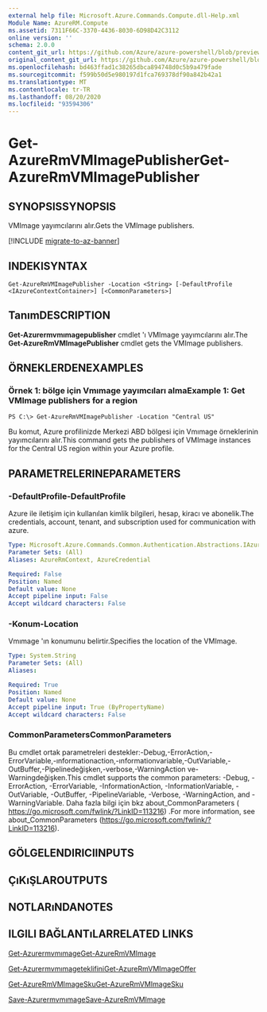 ```yaml
---
external help file: Microsoft.Azure.Commands.Compute.dll-Help.xml
Module Name: AzureRM.Compute
ms.assetid: 7311F66C-3370-4436-8030-6D98D42C3112
online version: ''
schema: 2.0.0
content_git_url: https://github.com/Azure/azure-powershell/blob/preview/src/ResourceManager/Compute/Stack/Commands.Compute/help/Get-AzureRmVMImagePublisher.md
original_content_git_url: https://github.com/Azure/azure-powershell/blob/preview/src/ResourceManager/Compute/Stack/Commands.Compute/help/Get-AzureRmVMImagePublisher.md
ms.openlocfilehash: bd463ffad1c38265dbca894748d0c5b9a479fade
ms.sourcegitcommit: f599b50d5e980197d1fca769378df90a842b42a1
ms.translationtype: MT
ms.contentlocale: tr-TR
ms.lasthandoff: 08/20/2020
ms.locfileid: "93594306"
---
```

# <span data-ttu-id="2fa7f-101">Get-AzureRmVMImagePublisher</span><span class="sxs-lookup"><span data-stu-id="2fa7f-101">Get-AzureRmVMImagePublisher</span></span>

## <span data-ttu-id="2fa7f-102">SYNOPSIS</span><span class="sxs-lookup"><span data-stu-id="2fa7f-102">SYNOPSIS</span></span>
<span data-ttu-id="2fa7f-103">VMImage yayımcılarını alır.</span><span class="sxs-lookup"><span data-stu-id="2fa7f-103">Gets the VMImage publishers.</span></span>

[!INCLUDE [migrate-to-az-banner](../../includes/migrate-to-az-banner.md)]

## <span data-ttu-id="2fa7f-104">INDEKI</span><span class="sxs-lookup"><span data-stu-id="2fa7f-104">SYNTAX</span></span>

```
Get-AzureRmVMImagePublisher -Location <String> [-DefaultProfile <IAzureContextContainer>] [<CommonParameters>]
```

## <span data-ttu-id="2fa7f-105">Tanım</span><span class="sxs-lookup"><span data-stu-id="2fa7f-105">DESCRIPTION</span></span>
<span data-ttu-id="2fa7f-106">**Get-Azurermvmımagepublisher** cmdlet 'ı VMImage yayımcılarını alır.</span><span class="sxs-lookup"><span data-stu-id="2fa7f-106">The **Get-AzureRmVMImagePublisher** cmdlet gets the VMImage publishers.</span></span>

## <span data-ttu-id="2fa7f-107">ÖRNEKLERDEN</span><span class="sxs-lookup"><span data-stu-id="2fa7f-107">EXAMPLES</span></span>

### <span data-ttu-id="2fa7f-108">Örnek 1: bölge için Vmımage yayımcıları alma</span><span class="sxs-lookup"><span data-stu-id="2fa7f-108">Example 1: Get VMImage publishers for a region</span></span>
```
PS C:\> Get-AzureRmVMImagePublisher -Location "Central US"
```

<span data-ttu-id="2fa7f-109">Bu komut, Azure profilinizde Merkezi ABD bölgesi için Vmımage örneklerinin yayımcılarını alır.</span><span class="sxs-lookup"><span data-stu-id="2fa7f-109">This command gets the publishers of VMImage instances for the Central US region within your Azure profile.</span></span>

## <span data-ttu-id="2fa7f-110">PARAMETRELERINE</span><span class="sxs-lookup"><span data-stu-id="2fa7f-110">PARAMETERS</span></span>

### <span data-ttu-id="2fa7f-111">-DefaultProfile</span><span class="sxs-lookup"><span data-stu-id="2fa7f-111">-DefaultProfile</span></span>
<span data-ttu-id="2fa7f-112">Azure ile iletişim için kullanılan kimlik bilgileri, hesap, kiracı ve abonelik.</span><span class="sxs-lookup"><span data-stu-id="2fa7f-112">The credentials, account, tenant, and subscription used for communication with azure.</span></span>

```yaml
Type: Microsoft.Azure.Commands.Common.Authentication.Abstractions.IAzureContextContainer
Parameter Sets: (All)
Aliases: AzureRmContext, AzureCredential

Required: False
Position: Named
Default value: None
Accept pipeline input: False
Accept wildcard characters: False
```

### <span data-ttu-id="2fa7f-113">-Konum</span><span class="sxs-lookup"><span data-stu-id="2fa7f-113">-Location</span></span>
<span data-ttu-id="2fa7f-114">Vmımage 'ın konumunu belirtir.</span><span class="sxs-lookup"><span data-stu-id="2fa7f-114">Specifies the location of the VMImage.</span></span>

```yaml
Type: System.String
Parameter Sets: (All)
Aliases: 

Required: True
Position: Named
Default value: None
Accept pipeline input: True (ByPropertyName)
Accept wildcard characters: False
```

### <span data-ttu-id="2fa7f-115">CommonParameters</span><span class="sxs-lookup"><span data-stu-id="2fa7f-115">CommonParameters</span></span>
<span data-ttu-id="2fa7f-116">Bu cmdlet ortak parametreleri destekler:-Debug,-ErrorAction,-ErrorVariable,-ınformationaction,-ınformationvariable,-OutVariable,-OutBuffer,-Pipelinedeğişken,-verbose,-WarningAction ve-Warningdeğişken.</span><span class="sxs-lookup"><span data-stu-id="2fa7f-116">This cmdlet supports the common parameters: -Debug, -ErrorAction, -ErrorVariable, -InformationAction, -InformationVariable, -OutVariable, -OutBuffer, -PipelineVariable, -Verbose, -WarningAction, and -WarningVariable.</span></span> <span data-ttu-id="2fa7f-117">Daha fazla bilgi için bkz about_CommonParameters ( https://go.microsoft.com/fwlink/?LinkID=113216) .</span><span class="sxs-lookup"><span data-stu-id="2fa7f-117">For more information, see about_CommonParameters (https://go.microsoft.com/fwlink/?LinkID=113216).</span></span>

## <span data-ttu-id="2fa7f-118">GÖLGELENDIRICI</span><span class="sxs-lookup"><span data-stu-id="2fa7f-118">INPUTS</span></span>

## <span data-ttu-id="2fa7f-119">ÇıKıŞLAR</span><span class="sxs-lookup"><span data-stu-id="2fa7f-119">OUTPUTS</span></span>

## <span data-ttu-id="2fa7f-120">NOTLARıNDA</span><span class="sxs-lookup"><span data-stu-id="2fa7f-120">NOTES</span></span>

## <span data-ttu-id="2fa7f-121">ILGILI BAĞLANTıLAR</span><span class="sxs-lookup"><span data-stu-id="2fa7f-121">RELATED LINKS</span></span>

[<span data-ttu-id="2fa7f-122">Get-Azurermvmımage</span><span class="sxs-lookup"><span data-stu-id="2fa7f-122">Get-AzureRmVMImage</span></span>](./Get-AzureRmVMImage.md)

[<span data-ttu-id="2fa7f-123">Get-Azurermvmımageteklifini</span><span class="sxs-lookup"><span data-stu-id="2fa7f-123">Get-AzureRmVMImageOffer</span></span>](./Get-AzureRmVMImageOffer.md)

[<span data-ttu-id="2fa7f-124">Get-AzureRmVMImageSku</span><span class="sxs-lookup"><span data-stu-id="2fa7f-124">Get-AzureRmVMImageSku</span></span>](./Get-AzureRmVMImageSku.md)

[<span data-ttu-id="2fa7f-125">Save-Azurermvmımage</span><span class="sxs-lookup"><span data-stu-id="2fa7f-125">Save-AzureRmVMImage</span></span>](./Save-AzureRmVMImage.md)


